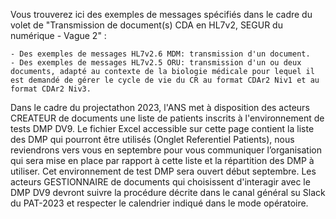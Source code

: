 

Vous trouverez ici des exemples de messages spécifiés dans le cadre du volet de "Transmission de document(s) CDA en HL7v2, SEGUR du numérique - Vague 2" :

    - Des exemples de messages HL7v2.6 MDM: transmission d'un document.
    - Des exemples de messages HL7v2.5 ORU: transmission d'un ou deux documents, adapté au contexte de la biologie médicale pour lequel il est demandé de gérer le cycle de vie du CR au format CDAr2 Niv1 et au format CDAr2 Niv3.

Dans le cadre du projectathon 2023, l'ANS met à disposition des acteurs CREATEUR de documents une liste de patients inscrits à l'environnement de tests DMP DV9. Le fichier Excel accessible sur cette page contient la liste des DMP qui pourront être utilisés (Onglet Referentiel Patients), nous reviendrons vers vous en septembre pour vous communiquer l’organisation qui sera mise en place par rapport à cette liste et la répartition des DMP à utiliser. Cet environnement de test DMP sera ouvert début septembre. Les acteurs GESTIONNAIRE de documents qui choisissent d'interagir avec le DMP DV9 devront suivre la procédure décrite dans le canal général su Slack du PAT-2023 et respecter le calendrier indiqué dans le mode opératoire.
 


